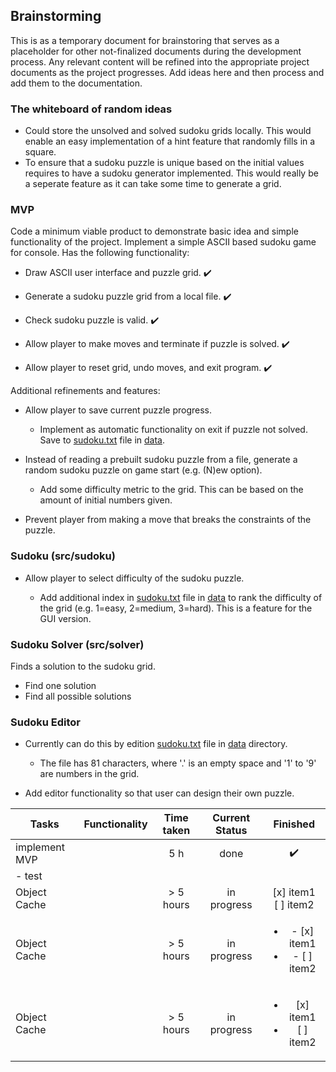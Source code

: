 ## Brainstorming

This is as a temporary document for brainstoring that serves as a placeholder for other not-finalized documents during the development process. Any relevant content will
be refined into the appropriate project documents as the project progresses. Add ideas here and then process and add them to the documentation.

### The whiteboard of random ideas

- Could store the unsolved and solved sudoku grids locally. This would enable an easy implementation of a hint feature that randomly fills in a square.
- To ensure that a sudoku puzzle is unique based on the initial values requires to have a sudoku generator implemented. This would really be a seperate feature as it can take some time to generate a grid.

### MVP

Code a minimum viable product to demonstrate basic idea and simple functionality of the project. Implement a simple ASCII based sudoku game for console. Has the following functionality:

- Draw ASCII user interface and puzzle grid. :heavy_check_mark:

- Generate a sudoku puzzle grid from a local file. :heavy_check_mark:

- Check sudoku puzzle is valid. :heavy_check_mark: 

- Allow player to make moves and terminate if puzzle is solved. :heavy_check_mark:

- Allow player to reset grid, undo moves, and exit program. :heavy_check_mark:

Additional refinements and features:

- Allow player to save current puzzle progress.

  + Implement as automatic functionality on exit if puzzle not solved. Save to [sudoku.txt](https://github.com/Ozath/ot-harjoitustyo/blob/master/data/sudoku.txt) file in [data](https://github.com/Ozath/ot-harjoitustyo/tree/master/data).

- Instead of reading a prebuilt sudoku puzzle from a file, generate a random sudoku puzzle on game start (e.g. (N)ew option).
  + Add some difficulty metric to the grid. This can be based on the amount of initial numbers given.

- Prevent player from making a move that breaks the constraints of the puzzle.

### Sudoku (src/sudoku)

- Allow player to select difficulty of the sudoku puzzle.

  + Add additional index in [sudoku.txt](https://github.com/Ozath/ot-harjoitustyo/blob/master/data/sudoku.txt) file in [data](https://github.com/Ozath/ot-harjoitustyo/tree/master/data) to rank the difficulty of the grid (e.g. 1=easy, 2=medium, 3=hard). This is a feature for the GUI version.

### Sudoku Solver (src/solver)

Finds a solution to the sudoku grid.
- Find one solution
- Find all possible solutions

### Sudoku Editor

- Currently can do this by edition [sudoku.txt](https://github.com/Ozath/ot-harjoitustyo/blob/master/data/sudoku.txt) file in [data](https://github.com/Ozath/ot-harjoitustyo/tree/master/data) directory.
  + The file has 81 characters, where '.' is an empty space and '1' to '9' are numbers in the grid.

- Add editor functionality so that user can design their own puzzle.

| Tasks           | Functionality | Time taken | Current Status | Finished | 
| ---             | ---           | :-:        | :-:            | :-:      |
| implement MVP | |  5 h  | done | :heavy_check_mark:
| - test | | |
| Object Cache   | | > 5 hours  | in progress | [x] item1<br/>[ ] item2
| Object Cache   | | > 5 hours  | in progress | <ul><li>- [x] item1</li><li>- [ ] item2</li></ul>
| Object Cache   | | > 5 hours  | in progress | <ul><li>[x] item1</li><li>[ ] item2</li></ul>
